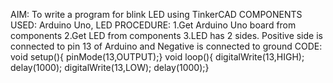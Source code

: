AIM: To write a program for blink LED using TinkerCAD
COMPONENTS USED: Arduino Uno, LED
PROCEDURE:
1.Get Arduino Uno board from components
2.Get LED from components
3.LED has 2 sides. Positive side is connected to pin 13 of Arduino and Negative is connected to ground
CODE:
void setup(){
 pinMode(13,OUTPUT);}
void loop(){
 digitalWrite(13,HIGH);
 delay(1000);
 digitalWrite(13,LOW);
 delay(1000);}
